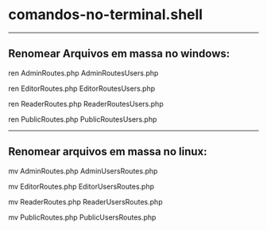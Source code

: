 # comandos-no-terminal.shell 

---

## Renomear Arquivos em massa no windows: 
ren AdminRoutes.php AdminRoutesUsers.php

ren EditorRoutes.php EditorRoutesUsers.php

ren ReaderRoutes.php ReaderRoutesUsers.php

ren PublicRoutes.php PublicRoutesUsers.php 

---

## Renomear arquivos em massa no linux:

mv AdminRoutes.php AdminUsersRoutes.php

mv EditorRoutes.php EditorUsersRoutes.php

mv ReaderRoutes.php ReaderUsersRoutes.php

mv PublicRoutes.php PublicUsersRoutes.php
